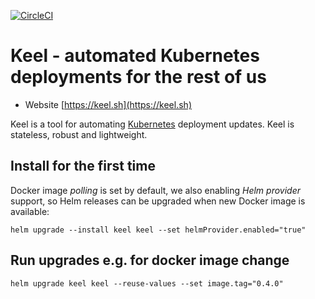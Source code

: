[![CircleCI](https://circleci.com/gh/rusenask/keel/tree/master.svg?style=shield&circle-token=0239846a42cfa188de531058b9a2116a4b8600d8)](https://circleci.com/gh/rusenask/keel/tree/master)

# Keel - automated Kubernetes deployments for the rest of us

* Website [https://keel.sh](https://keel.sh)

Keel is a tool for automating [Kubernetes](https://kubernetes.io/) deployment updates. Keel is stateless, robust and lightweight.

## Install for the first time

Docker image _polling_ is set by default, we also enabling _Helm provider_ support, so Helm releases
can be upgraded when new Docker image is available:

```console
helm upgrade --install keel keel --set helmProvider.enabled="true"
```


## Run upgrades e.g. for docker image change
```console
helm upgrade keel keel --reuse-values --set image.tag="0.4.0"
```
